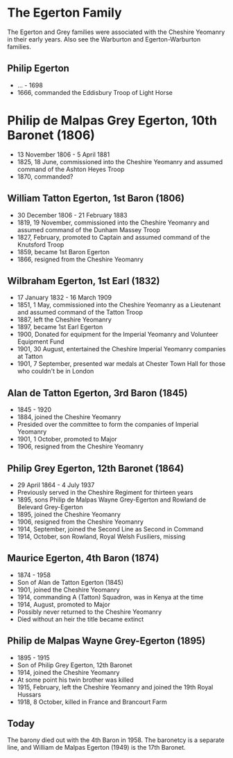 #  The Egerton Family

The Egerton and Grey families were associated with the Cheshire Yeomanry in their early years. Also see the Warburton and Egerton-Warburton families.

## Philip Egerton

* ... - 1698
* 1666, commanded the Eddisbury Troop of Light Horse

# Philip de Malpas Grey Egerton, 10th Baronet (1806)

* 13 November 1806 - 5 April 1881
* 1825, 18 June, commissioned into the Cheshire Yeomanry and assumed command of the Ashton Heyes Troop
* 1870, commanded?

## William Tatton Egerton, 1st Baron (1806)

* 30 December 1806 - 21 February 1883
* 1819, 19 November, commissioned into the Cheshire Yeomanry and assumed command of the Dunham Massey Troop
* 1827, February, promoted to Captain and assumed command of the Knutsford Troop
* 1859, became 1st Baron Egerton
* 1866, resigned from the Cheshire Yeomanry

## Wilbraham Egerton, 1st Earl (1832)

* 17 January 1832 - 16 March 1909
* 1851, 1 May, commissioned into the Cheshire Yeomanry as a Lieutenant and assumed command of the Tatton Troop
* 1887, left the Cheshire Yeomanry
* 1897, became 1st Earl Egerton
* 1900, Donated for equipment for the Imperial Yeomanry and Volunteer Equipment Fund
* 1901, 30 August, entertained the Cheshire Imperial Yeomanry companies at Tatton
* 1901, 7 September, presented war medals at Chester Town Hall for those who couldn't be in London

## Alan de Tatton Egerton, 3rd Baron (1845)

* 1845 - 1920
* 1884, joined the Cheshire Yeomanry
* Presided over the committee to form the companies of Imperial Yeomanry
* 1901, 1 October, promoted to Major
* 1906, resigned from the Cheshire Yeomanry

## Philip Grey Egerton, 12th Baronet (1864)

* 29 April 1864 - 4 July 1937
* Previously served in the Cheshire Regiment for thirteen years
* 1895, sons Philip de Malpas Wayne Grey-Egerton and Rowland de Belevard Grey-Egerton
* 1895, joined the Cheshire Yeomanry
* 1906, resigned from the Cheshire Yeomanry
* 1914, September, joined the Second Line as Second in Command
* 1914, October, son Rowland, Royal Welsh Fusiliers, missing

## Maurice Egerton, 4th Baron (1874)

* 1874 - 1958
* Son of Alan de Tatton Egerton (1845)
* 1901, joined the Cheshire Yeomanry
* 1914, commanding A (Tatton) Squadron, was in Kenya at the time
* 1914, August, promoted to Major
* Possibly never returned to the Cheshire Yeomanry
* Died without an heir the title became extinct

## Philip de Malpas Wayne Grey-Egerton (1895)

* 1895 - 1915
* Son of Philip Grey Egerton, 12th Baronet
* 1914, joined the Cheshire Yeomanry
* At some point his twin brother was killed
* 1915, February, left the Cheshire Yeomanry and joined the 19th Royal Hussars
* 1918, 8 October, killed in France and Brancourt Farm

## Today

The barony died out with the 4th Baron in 1958. The baronetcy is a separate line, and William de Malpas Egerton (1949) is the 17th Baronet.
